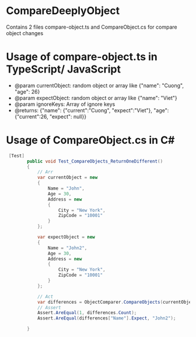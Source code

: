 # CompareDeeplyObject
Contains 2 files compare-object.ts and CompareObject.cs for compare object changes
# Usage of compare-object.ts in TypeScript/ JavaScript
 * @param currentObject: random object or array like {"name": "Cuong", "age": 26}
 * @param expectObject: random object or array like {"name": "Viet"}
 * @param ignoreKeys: Array of ignore keys
 * @returns:  {"name": {"current":"Cuong", "expect":"Viet"}, "age": {"current":26, "expect": null}}
# Usage of CompareObject.cs in C#
``` C#
 [Test]
        public void Test_CompareObjects_ReturnOneDifferent()
        {
            // Arr
            var currentObject = new
            {
                Name = "John",
                Age = 30,
                Address = new
                {
                    City = "New York",
                    ZipCode = "10001"
                }
            };

            var expectObject = new
            {
                Name = "John2",
                Age = 30,
                Address = new
                {
                    City = "New York",
                    ZipCode = "10001"
                }
            };

            // Act
            var differences = ObjectComparer.CompareObjects(currentObject, expectObject);
            // Assert
            Assert.AreEqual(1, differences.Count);
            Assert.AreEqual(differences["Name"].Expect, "John2");

        }
```
